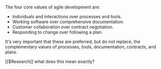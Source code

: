 The four core values of agile development are:

- Individuals and interactions over processes and tools.
- Working software over comprehensive documentation.
- Customer collaboration over contract negotiation.
- Responding to change over following a plan.

It's very important that these are preferred, but do not replace, the complementary values of processes, tools, documentation, contracts, and plans.

[[$Research]] what does this mean exactly?